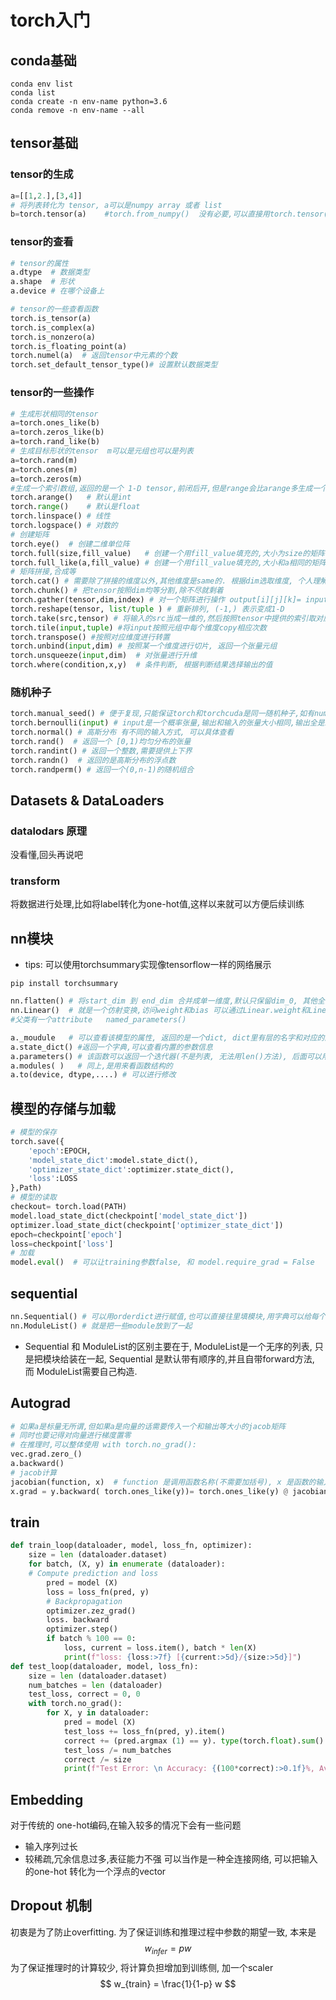 # torch入门
## conda基础
```shell
conda env list
conda list 
conda create -n env-name python=3.6
conda remove -n env-name --all
```
## tensor基础
### tensor的生成
```python
a=[[1,2.],[3,4]]
# 将列表转化为 tensor, a可以是numpy array 或者 list 
b=torch.tensor(a)    #torch.from_numpy()  没有必要,可以直接用torch.tensor()
```
### tensor的查看
```python
# tensor的属性
a.dtype  # 数据类型
a.shape  # 形状
a.device # 在哪个设备上

# tensor的一些查看函数
torch.is_tensor(a)  
torch.is_complex(a)
torch.is_nonzero(a)
torch.is_floating_point(a)
torch.numel(a)  # 返回tensor中元素的个数
torch.set_default_tensor_type()# 设置默认数据类型
```
### tensor的一些操作
```python
# 生成形状相同的tensor
a=torch.ones_like(b)
a=torch.zeros_like(b)
a=torch.rand_like(b)
# 生成目标形状的tensor  m可以是元组也可以是列表
a=torch.rand(m)
a=torch.ones(m)
a=torch.zeros(m)
#生成一个索引数组,返回的是一个 1-D tensor,前闭后开,但是range会比arange多生成一个
torch.arange()   # 默认是int
torch.range()    # 默认是float
torch.linspace() # 线性
torch.logspace() # 对数的
# 创建矩阵
torch.eye()  # 创建二维单位阵
torch.full(size,fill_value)   # 创建一个用fill_value填充的,大小为size的矩阵
torch.full_like(a,fill_value) # 创建一个用fill_value填充的,大小和a相同的矩阵
# 矩阵拼接,合成等
torch.cat() # 需要除了拼接的维度以外,其他维度是same的. 根据dim选取维度, 个人理解,dim就是中括号的层数,从外往里, 从0开始加
torch.chunk() # 把tensor按照dim均等分割,除不尽就剩着  
torch.gather(tensor,dim,index) # 对一个矩阵进行操作 output[i][j][k]= input[index[i][j][k]][j][k]  对于选定的index维度按照index进行指定,从左往右,从零开始依次增大
torch.reshape(tensor, list/tuple ) # 重新排列, (-1,) 表示变成1-D
torch.take(src,tensor) # 将输入的src当成一维的,然后按照tensor中提供的索引取对应位置的元素,所得数组大小和tensor一样
torch.tile(input,tuple) #将input按照元组中每个维度copy相应次数
torch.transpose() #按照对应维度进行转置
torch.unbind(input,dim) # 按照某一个维度进行切片, 返回一个张量元组
torch.unsqueeze(input,dim)  # 对张量进行升维
torch.where(condition,x,y)  # 条件判断, 根据判断结果选择输出的值
```
### 随机种子
```python
torch.manual_seed() # 便于复现,只能保证torch和torchcuda是同一随机种子,如有numpy 需要另外设置
torch.bernoulli(input) # input是一个概率张量,输出和输入的张量大小相同,输出全是1或0
torch.normal() # 高斯分布 有不同的输入方式, 可以具体查看
torch.rand()  # 返回一个 [0,1)均匀分布的张量
torch.randint() # 返回一个整数,需要提供上下界
torch.randn()  # 返回的是高斯分布的浮点数
torch.randperm() # 返回一个(0,n-1)的随机组合
```
## Datasets & DataLoaders
### datalodars 原理
没看懂,回头再说吧
### transform
将数据进行处理,比如将label转化为one-hot值,这样以来就可以方便后续训练

## nn模块
- tips: 可以使用torchsummary实现像tensorflow一样的网络展示

```shell
pip install torchsummary
```

```python
nn.flatten() # 将start_dim 到 end_dim 合并成单一维度,默认只保留dim_0, 其他全部展开
nn.Linear()  # 就是一个仿射变换,访问weight和bias 可以通过Linear.weight和Linear.bias
#父类有一个attribute   named_parameters()

a._moudule   # 可以查看该模型的属性, 返回的是一个dict, dict里有层的名字和对应的配置信息(输入输出, 偏差等)
a.state_dict() #返回一个字典,可以查看内置的参数信息
a.parameters() # 该函数可以返回一个迭代器(不是列表, 无法用len()方法), 后面可以用一个for循环print出来,这样也可以查看数值
a.modules( )   # 同上,是用来看函数结构的
a.to(device, dtype,....) # 可以进行修改 
```

## 模型的存储与加载
```python
# 模型的保存
torch.save({
    'epoch':EPOCH,
    'model_state_dict':model.state_dict(),
    'optimizer_state_dict':optimizer.state_dict(),
    'loss':LOSS
},Path)
# 模型的读取
checkout= torch.load(PATH)
model.load_state_dict(checkpoint['model_state_dict'])
optimizer.load_state_dict(checkpoint['optimizer_state_dict'])
epoch=checkpoint['epoch']
loss=checkpoint['loss']
# 加载
model.eval()  # 可以让training参数false, 和 model.require_grad = False
```
## sequential
```python
nn.Sequential() # 可以用orderdict进行赋值,也可以直接往里填模块,用字典可以给每个层用键值命名
nn.ModuleList() # 就是把一些module放到了一起
```
- Sequential 和 ModuleList的区别主要在于, ModuleList是一个无序的列表, 只是把模块给装在一起, Sequential 是默认带有顺序的,并且自带forward方法, 而 ModuleList需要自己构造.

## Autograd
```python
# 如果a是标量无所谓,但如果a是向量的话需要传入一个和输出等大小的jacob矩阵
# 同时也要记得对向量进行梯度置零   
# 在推理时,可以整体使用 with torch.no_grad():
vec.grad.zero_()
a.backward() 
# jacob计算
jacobian(function, x)  # function 是调用函数名称(不需要加括号), x 是函数的输入
x.grad = y.backward( torch.ones_like(y))= torch.ones_like(y) @ jacobian( y,x) # @ 表示矩阵相乘
```

## train
```python
def train_loop(dataloader, model, loss_fn, optimizer):
    size = len (dataloader.dataset)
    for batch, (X, y) in enumerate (dataloader):
    # Compute prediction and loss
        pred = model (X)
        loss = loss_fn(pred, y)
        # Backpropagation
        optimizer.zez_grad()
        loss. backward
        optimizer.step()
        if batch % 100 == 0:
            loss, current = loss.item(), batch * len(X)
            print(f"loss: {loss:>7f} [{current:>5d}/{size:>5d}]")
def test_loop(dataloader, model, loss_fn):
    size = len (dataloader.dataset)
    num_batches = len (dataloader)
    test_loss, correct = 0, 0
    with torch.no_grad():
        for X, y in dataloader:
            pred = model (X)
            test_loss += loss_fn(pred, y).item()
            correct += (pred.argmax (1) == y). type(torch.float).sum().item()
            test_loss /= num_batches
            correct /= size
            print(f"Test Error: \n Accuracy: {(100*correct):>0.1f}%, Avg loss: {test_loss:>8f}\n")
```
## Embedding
对于传统的 one-hot编码,在输入较多的情况下会有一些问题
- 输入序列过长
- 较稀疏,冗余信息过多,表征能力不强
可以当作是一种全连接网络, 可以把输入的one-hot 转化为一个浮点的vector

## Dropout 机制
初衷是为了防止overfitting. 为了保证训练和推理过程中参数的期望一致, 本来是
$$
w_{infer}=pw
$$
为了保证推理时的计算较少, 将计算负担增加到训练侧, 加一个scaler
$$
w_{train} = \frac{1}{1-p} w
$$